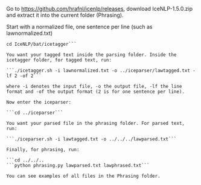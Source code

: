 Go to https://github.com/hrafnl/icenlp/releases, download IceNLP-1.5.0.zip and extract it into the current folder (Phrasing).

Start with a normalized file, one sentence per line (such as lawnormalized.txt)

```mv lawnormalized.txt IceNLP/bat/icetagger/
cd IceNLP/bat/icetagger```

You want your tagged text inside the parsing folder. Inside the icetagger folder, for tagged text, run:

```./icetagger.sh -i lawnormalized.txt -o ../iceparser/lawtagged.txt -lf 2 -of 2```

where -i denotes the input file, -o the output file, -lf the line format and -of the output format (2 is for one sentence per line).

Now enter the iceparser:

```cd ../iceparser```

You want your parsed file in the phrasing folder. For parsed text, run:

```./iceparser.sh -i lawtagged.txt -o ../../../lawparsed.txt```

Finally, for phrasing, run:

```cd ../../..
```python phrasing.py lawparsed.txt lawphrased.txt```

You can see examples of all files in the Phrasing folder.
